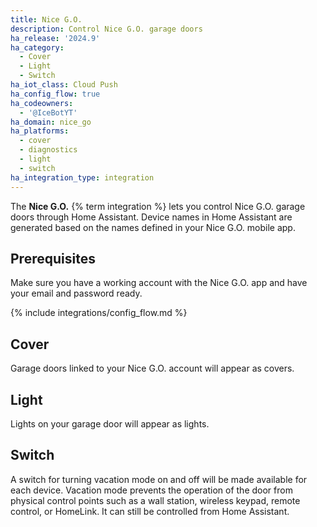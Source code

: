 ```yaml
---
title: Nice G.O.
description: Control Nice G.O. garage doors
ha_release: '2024.9'
ha_category:
  - Cover
  - Light
  - Switch
ha_iot_class: Cloud Push
ha_config_flow: true
ha_codeowners:
  - '@IceBotYT'
ha_domain: nice_go
ha_platforms:
  - cover
  - diagnostics
  - light
  - switch
ha_integration_type: integration
---
```


The **Nice G.O.** {% term integration %} lets you control Nice G.O. garage doors through Home Assistant. Device names in Home Assistant are generated based on the names defined in your Nice G.O. mobile app.

## Prerequisites

Make sure you have a working account with the Nice G.O. app and have your email and password ready.

{% include integrations/config_flow.md %}

## Cover

Garage doors linked to your Nice G.O. account will appear as covers.

## Light

Lights on your garage door will appear as lights.

## Switch

A switch for turning vacation mode on and off will be made available for each device. Vacation mode prevents the operation of the door from physical control points such as a wall station, wireless keypad, remote control, or HomeLink. It can still be controlled from Home Assistant.
